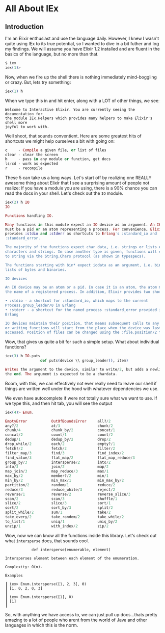 # All About IEx

## Introduction
I'm an Elixir enthusiast and use the language daily.
However, I knew I wasn't quite using IEx to its true potential, so I wanted to dive in a bit futher and log my findings.
We will assume you have Elixir 1.2 installed and are fluent in the basics of the language, but no more than that.

```elixir
$ iex
iex(1)>
```

Now, when we fire up the shell there is nothing immediately mind-boggling or crazy.
But, lets try something:

```elixir
iex(1) h
```

When we type this in and hit enter, along with a LOT of other things, we see:

```
Welcome to Interactive Elixir. You are currently seeing the documentation for
the module IEx.Helpers which provides many helpers to make Elixir's shell more
joyful to work with.
```

Well shoot, that sounds conventient.
Here are some greatest hits of shortcuts we might help ourselves a bit with going on:


```elixir
c     - Compile a given file, or list of files
clear - clear the screen
h     - pass in any module or function, get docs
ls/cd - work as expected
r     - recompile
```

These 5 can take us a long ways.
Let's start off by realizing one REALLY awesome thing about Elixir that I see a surprising amount of people not realize:
If you have a module you are using, there is a 90% chance you can read the docs in your shell.
Let's check out the `IO` module.

```elixir
iex(2) h IO
IO

Functions handling IO.

Many functions in this module expect an IO device as an argument. An IO device
must be a pid or an atom representing a process. For convenience, Elixir
provides :stdio and :stderr as shortcuts to Erlang's :standard_io and
:standard_error.

The majority of the functions expect char data, i.e. strings or lists of
characters and strings. In case another type is given, functions will convert
to string via the String.Chars protocol (as shown in typespecs).

The functions starting with bin* expect iodata as an argument, i.e. binaries or
lists of bytes and binaries.

IO devices

An IO device may be an atom or a pid. In case it is an atom, the atom must be
the name of a registered process. In addition, Elixir provides two shorcuts:

• :stdio - a shortcut for :standard_io, which maps to the current
Process.group_leader/0 in Erlang
• :stderr - a shortcut for the named process :standard_error provided in
Erlang

IO devices maintain their position, that means subsequent calls to any reading
or writing functions will start from the place when the device was last
accessed. Position of files can be changed using the :file.position/2 function.
```

Wow, that gives us quite a bit for such a simple setup.
What about individual functions?

```elixir
iex(3) h IO.puts
                def puts(device \\ group_leader(), item)

Writes the argument to the device, similar to write/2, but adds a newline at
the end. The argument is expected to be a chardata.
```

Boom, with this, we can effectively not ever really need to leave our shell if things are written well under the hood with whatever dependencies we use.

We even have autocomplete if were not totally sure what we want to use.
If we type this, and then hit tab, you will see the output
```elixir
iex(4)> Enum.

EmptyError           OutOfBoundsError     all?/2
any?/2               at/3                 chunk/2
chunk/4              chunk_by/2           concat/1
concat/2             count/1              count/2
dedup/1              dedup_by/2           drop/2
drop_while/2         each/2               empty?/1
fetch!/2             fetch/2              filter/2
filter_map/3         find/3               find_index/2
find_value/3         flat_map/2           flat_map_reduce/3
group_by/3           intersperse/2        into/2
into/3               join/2               map/2
map_join/3           map_reduce/3         max/1
max_by/2             member?/2            min/1
min_by/2             min_max/1            min_max_by/2
partition/2          random/1             reduce/2
reduce/3             reduce_while/3       reject/2
reverse/1            reverse/2            reverse_slice/3
scan/2               scan/3               shuffle/1
slice/2              slice/3              sort/1
sort/2               sort_by/3            split/2
split_while/2        sum/1                take/2
take_every/2         take_random/2        take_while/2
to_list/1            uniq/1               uniq_by/2
unzip/1              with_index/2         zip/2
```

Wow, now we can know all the functions inside this library.
Let's check out what `intersperse` does, that sounds cool.

```
            def intersperse(enumerable, element)

Intersperses element between each element of the enumeration.

Complexity: O(n).

Examples

┃ iex> Enum.intersperse([1, 2, 3], 0)
┃ [1, 0, 2, 0, 3]
┃
┃ iex> Enum.intersperse([1], 0)
┃ [1]
┃
```

So, with anything we have access to, we can just pull up docs...thats pretty amazing to a lot of people who arent from the world of Java and other languages in which this is the norm.
